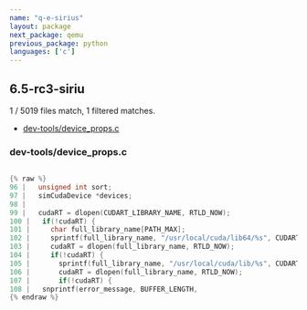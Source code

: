 ```yaml
---
name: "q-e-sirius"
layout: package
next_package: qemu
previous_package: python
languages: ['c']
---
```

## 6.5-rc3-siriu
1 / 5019 files match, 1 filtered matches.

 - [dev-tools/device_props.c](#dev-toolsdevice_propsc)

### dev-tools/device_props.c

```c

{% raw %}
96 |   unsigned int sort;
97 |   simCudaDevice *devices;
98 | 
99 |   cudaRT = dlopen(CUDART_LIBRARY_NAME, RTLD_NOW);
100 |   if(!cudaRT) {
101 |     char full_library_name[PATH_MAX];
102 |     sprintf(full_library_name, "/usr/local/cuda/lib64/%s", CUDART_LIBRARY_NAME);
103 |     cudaRT = dlopen(full_library_name, RTLD_NOW);
104 |     if(!cudaRT) {
105 |       sprintf(full_library_name, "/usr/local/cuda/lib/%s", CUDART_LIBRARY_NAME);
106 |       cudaRT = dlopen(full_library_name, RTLD_NOW);
107 |       if(!cudaRT) {
108 | 	snprintf(error_message, BUFFER_LENGTH,
{% endraw %}

```